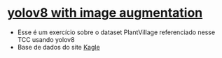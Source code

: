 # [yolov8 with image augmentation](https://www.kaggle.com/code/jllearning/yolov8-with-image-augmentation)
- Esse é um exercício sobre o dataset PlantVillage referenciado nesse TCC usando yolov8
- Base de dados do site [Kagle](https://www.kaggle.com/)
